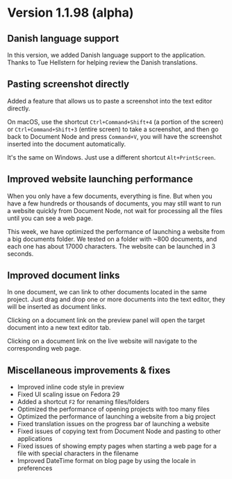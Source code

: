 # Version 1.1.98 (alpha)

## Danish language support

In this version, we added Danish language support to the application. Thanks to Tue Hellstern for helping review the Danish translations.

## Pasting screenshot directly

Added a feature that allows us to paste a screenshot into the text editor directly.

On macOS, use the shortcut `Ctrl+Command+Shift+4` (a portion of the screen) or `Ctrl+Command+Shift+3` (entire screen) to take a screenshot, and then go back to Document Node and press `Command+V`, you will have the screenshot inserted into the document automatically.

It's the same on Windows. Just use a different shortcut `Alt+PrintScreen`.

## Improved website launching performance

When you only have a few documents, everything is fine. But when you have a few hundreds or thousands of documents, you may still want to run a website quickly from Document Node, not wait for processing all the files until you can see a web page.

This week, we have optimized the performance of launching a website from a big documents folder. We tested on a folder with ~800 documents, and each one has about 17000 characters. The website can be launched in 3 seconds.

## Improved document links

In one document, we can link to other documents located in the same project. Just drag and drop one or more documents into the text editor, they will be inserted as document links.

Clicking on a document link on the preview panel will open the target document into a new text editor tab.

Clicking on a document link on the live website will navigate to the corresponding web page.

## Miscellaneous improvements & fixes

* Improved inline code style in preview
* Fixed UI scaling issue on Fedora 29
* Added a shortcut `F2` for renaming files/folders
* Optimized the performance of opening projects with too many files
* Optimized the performance of launching a website from a big project
* Fixed translation issues on the progress bar of launching a website
* Fixed issues of copying text from Document Node and pasting to other applications
* Fixed issues of showing empty pages when starting a web page for a file with special characters in the filename
* Improved DateTime format on blog page by using the locale in preferences

